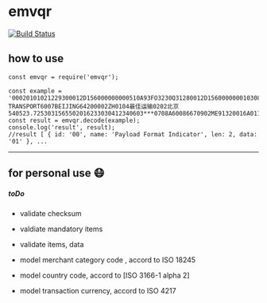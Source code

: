 # emvqr

[![Build Status](https://travis-ci.com/DannielWhatever/emvqr.svg?branch=master)](https://travis-ci.com/DannielWhatever/emvqr)

## how to use

```
const emvqr = require('emvqr');

const example = '00020101021229300012D156000000000510A93FO3230Q31280012D15600000001030812345678520441115802CN5914BEST TRANSPORT6007BEIJING64200002ZH0104最佳运输0202北京540523.7253031565502016233030412340603***0708A60086670902ME91320016A0112233449988770708123456786304A13A';
const result = emvqr.decode(example);
console.log('result', result);
//result [ { id: '00', name: 'Payload Format Indicator', len: 2, data: '01' }, ...
```

---

## for personal use :mask:

##### toDo

- validate checksum

- valdiate mandatory items
- validate items, data

- model merchant category code , accord to ISO 18245
- model country code, accord to [ISO 3166-1 alpha 2]
- model transaction currency, accord to ISO 4217

